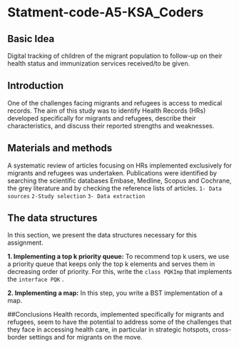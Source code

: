 # Statment-code-A5-KSA_Coders
## Basic Idea
Digital tracking of children of the migrant population to follow-up on their health status and immunization services received/to be given.

## Introduction 
One of the challenges facing migrants and refugees is access to medical records. 
The aim of this study was to identify Health Records (HRs) developed specifically for migrants and refugees, describe their characteristics, and discuss their reported strengths and weaknesses.

## Materials and methods
A systematic review of articles focusing on HRs implemented exclusively for migrants and refugees was undertaken. 
Publications were identified by searching the scientific databases Embase, Medline, Scopus and Cochrane, the grey literature and by checking the reference lists of articles.
`1- Data sources`
`2-Study selection`
`3- Data extraction`

## The data structures
In this section, we present the data structures necessary for this assignment.

**1. Implementing a top k priority queue:**
To recommend top k users, we use a priority queue that keeps only the top k elements and
serves them in decreasing order of priority. For this, write the `class PQKImp` that implements the
`interface PQK` .

**2. Implementing a map:**
In this step, you write a BST implementation of a map.

##Conclusions
Health records, implemented specifically for migrants and refugees, seem to have the potential to address some of the challenges that they face in accessing health care, in particular in strategic hotspots, cross-border settings and for migrants on the move.
